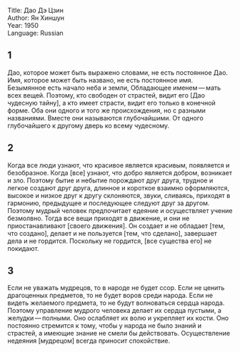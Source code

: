 Title: Дао Дэ Цзин  
Author: Ян Хиншун  
Year: 1950   
Language: Russian  

## 1
Дао, которое может быть выражено словами, не есть постоянное Дао.
Имя, которое может быть названо, не есть постоянное имя.
Безымянное есть начало неба и земли, 
Обладающее именем — мать всех вещей.
Поэтому, кто свободен от страстей, видит его [Дао чудесную тайну], а кто имеет страсти, видит его только в конечной форме.
Оба они одного и того же происхождения, но с разными названиями.
Вместе они называются глубочайшими.
От одного глубочайшего к другому дверь ко всему чудесному.

## 2
Когда все люди узнают, что красивое является красивым, появляется и безобразное.
Когда [все] узнают, что добро является добром, возникает и зло.
Поэтому бытие и небытие порождают друг друга, трудное и лeгкое создают друг друга, длинное и короткое взаимно оформляются, высокое и низкое друг к другу склоняются, звуки, сливаясь, приходят в гармонию, предыдущее и последующее следуют друг за другом.
Поэтому мудрый человек предпочитает едеяние и осуществляет учение безмолвно.
Тогда все вещи приходят в движение, и они не приостанавливают [своего движения]. 
Он создает и не обладает [тем, что создано], делает и не пользуется [тем, что сделано], завершает дела и не гордится.
Поскольку не гордится, [все существа его] не покидают.

## 3
Если не уважать мудрецов, то в народе не будет ссор.
Если не ценить драгоценных предметов, то не будет воров среди народа.
Если не видеть желаемого предмета, то не будут волноваться сердца народа.
Поэтому управление мудрого человека делает их сердца пустыми, а желудки — полными.
Оно ослабляет их волю и укрепляет их кости.
Оно постоянно стремится к тому, чтобы у народа не было знаний и страстей, а имеющие знание не смели бы действовать.
Осуществление недеяния [мудрецом] всегда приносит спокойствие.
